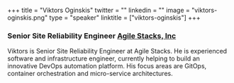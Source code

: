 +++
title = "Viktors Oginskis"
twitter = ""
linkedin = ""
image = "viktors-oginskis.png"
type = "speaker"
linktitle = ["viktors-oginskis"]
+++

<h3>Senior Site Reliability Engineer <a href="https://www.agilestacks.com/" target="_blank">Agile Stacks, Inc</a></h3>

<p>Viktors is Senior Site Reliability Engineer at Agile Stacks. He is experienced software and infrastructure engineer, currently helping to build an innovative DevOps automation platform. His focus areas are GitOps, container orchestration and micro-service architectures.</p>
